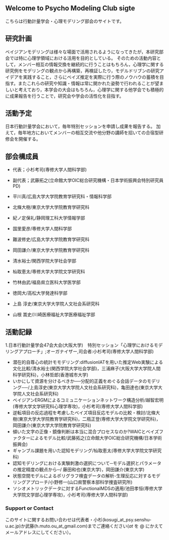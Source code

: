 ## Welcome to Psycho Modeling Club sigte

こちらは行動計量学会・心理モデリング部会のサイトです。

## 研究計画

ベイジアンモデリングは様々な場面で活用されるようになってきたが，本研究部会では特に心理学領域における活用を目的としている。
そのための活動内容として，メンバー相互の情報交換を継続的に行うことはもちろん，心理学に関する研究例をモデリングの観点から再構築，再検証したり，モデルドリブンの研究アイデアを実践すること，さらにベイズ推定を実際に行う際のノウハウの蓄積を目指す。またこれらの研究や知識・情報は常に開かれた姿勢で行われることが望ましいと考えており，本学会の大会はもちろん，心理学に関する他学会でも積極的に成果報告を行うことで，研究会や学会の活性化を目指す。

## 活動予定

日本行動計量学会において，毎年特別セッションを申請し成果を報告する。
加えて，毎年地方においてメンバーの相互交流や他分野の講師を招いての合宿型研修会を開催する。


## 部会構成員

+ 代表；小杉考司(専修大学人間科学部)
+ 副代表；武藤拓之(立命館大学OIC総合研究機構・日本学術振興会特別研究員PD)

+ 平川真/広島大学大学院教育学研究科・情報科学部
+ 北條大樹/東京大学大学院教育学研究科
+ 紀ノ定保礼/静岡理工科大学情報学部
+ 国里愛彦/専修大学人間科学部
+ 難波修史/広島大学大学院教育学研究科
+ 岡田謙介/東京大学大学院教育学研究科
+ 清水裕士/関西学院大学社会学部
+ 杣取恵太/専修大学大学院文学研究科
+ 竹林由武/福島県立医科大学医学部
+ 徳岡大/高松大学発達科学部
+ 上島 淳史/東京大学大学院人文社会系研究科
+ 山根 嵩史/川崎医療福祉大学医療福祉学部

## 活動記録

1.日本行動計量学会47会大会(大阪大学)　特別セッション「心理学におけるモデリングアプローチ」;オーガナイザー,司会者:小杉考司(専修大学人間科学部)

  + 潜在的自尊心の統計モモデリング:diffusionIATを用いた推定Web実験による文化比較/清水裕士(関西学院大学社会学部)，三浦麻子(大阪大学大学院人間科学研究科)，小林哲郎(香港城市大学)
  + いかにして資源を分けるべきか──分配的正義をめぐる会話データのモデリング──/上島淳史(東京大学大学院人文社会系研究科)，亀田達也(東京大学大学院人文社会系研究科)
  + ベイジアンERGMによるコミュニケーションネットワーク構造分析/越智宏明(専修大学文学研究科心理学専攻)，小杉考司(専修大学人間科学部)
  + 逆転項目の反応過程を考慮したベイズ項目反応モデルの比較・検討/北條大樹(東京大学大学院教育学研究科)，二瓶正登(専修大学大学院文学研究科)，岡田謙介(東京大学大学院教育学研究科)
  + 傾いた文字の正像・鏡像判断は本当に混合プロセスなのか?WAICとベイズファクターによるモデル比較/武藤拓之(立命館大学OIC総合研究機構/日本学術振興会)
  + ギャンブル課題を用いた認知モデリング/杣取恵太(専修大学大学院文学研究科)
  + 認知モデリングにおける実験刺激の選択について─モデル選択とパラメータの推定精度の観点から─/ 藤田和也(東京大学)，岡田謙介(東京大学)
  + 状態空間モデルによるポリグラフ検査データの解析-生理反応に対するモデリングアプローチ/小野修一(山口県警察本部科学捜査研究所)
  + ソシオメトリックデータに対するFunctionalMDSの適用/池田孝恒(専修大学大学院文学部心理学専攻)，小杉考司(専修大学人間科学部)

### Support or Contact

このサイトに関するお問い合わせは代表者・小杉(kosugi_at_psy.senshu-u.ac.jp)か武藤(h.muto.ou_at_gmail.com)までご連絡ください(_at_ を @ にかえてメールアドレスにしてください）。
